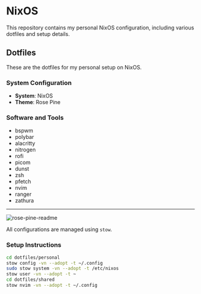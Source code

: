 # NixOS

This repository contains my personal NixOS configuration, including various dotfiles and setup details.

## Dotfiles

These are the dotfiles for my personal setup on NixOS.

### System Configuration

- **System**: NixOS
- **Theme**: Rose Pine

### Software and Tools

- bspwm
- polybar
- alacritty
- nitrogen
- rofi
- picom
- dunst
- zsh
- pfetch
- nvim
- ranger
- zathura

---

![rose-pine-readme](https://user-images.githubusercontent.com/8405459/214701411-b2728d3a-8144-41e8-8edc-b66f9a6ca7d7.png)

All configurations are managed using `stow`.

### Setup Instructions

```bash
cd dotfiles/personal
stow config -vn --adopt -t ~/.config
sudo stow system -vn --adopt -t /etc/nixos
stow user -vn --adopt -t ~
cd dotfiles/shared
stow nvim -vn --adopt -t ~/.config
